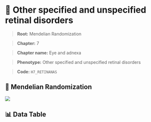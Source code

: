 # 🧪 Other specified and unspecified retinal disorders

> **Root:** Mendelian Randomization

> **Chapter:** 7  

> **Chapter name:** Eye and adnexa

> **Phenotype:** Other specified and unspecified retinal disorders  

> **Code:** `H7_RETINANAS`

## 🧬 Mendelian Randomization  

<img src="/MR/Figures/Forward/H7_RETINANAS.png"/>

## 📊 Data Table

<CsvTableMRF src="/MR/Data/Forward/H7_RETINANAS.csv"/>
